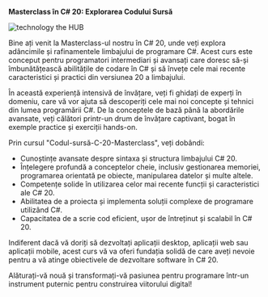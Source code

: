 **Masterclass în C# 20: Explorarea Codului Sursă**

![technology the   HUB](https://github.com/GrupulVerdeIT/Masterclass-n-C-20-Explorarea-Codului-Surs-/assets/110493446/b0b76256-c2c2-4860-afc6-5cf61d537a85) 

Bine ați venit la Masterclass-ul nostru în C# 20, unde veți explora adâncimile și rafinamentele limbajului de programare C#. Acest curs este conceput pentru programatori intermediari și avansați care doresc să-și îmbunătățească abilitățile de codare în C# și să învețe cele mai recente caracteristici și practici din versiunea 20 a limbajului.

În această experiență intensivă de învățare, veți fi ghidați de experți în domeniu, care vă vor ajuta să descoperiți cele mai noi concepte și tehnici din lumea programării C#. De la conceptele de bază până la abordările avansate, veți călători printr-un drum de învățare captivant, bogat în exemple practice și exerciții hands-on.

Prin cursul "Codul-sursă-C-20-Masterclass", veți dobândi:

- Cunoștințe avansate despre sintaxa și structura limbajului C# 20.
- Înțelegere profundă a conceptelor cheie, inclusiv gestionarea memoriei, programarea orientată pe obiecte, manipularea datelor și multe altele.
- Competențe solide în utilizarea celor mai recente funcții și caracteristici ale C# 20.
- Abilitatea de a proiecta și implementa soluții complexe de programare utilizând C#.
- Capacitatea de a scrie cod eficient, ușor de întreținut și scalabil în C# 20.

Indiferent dacă vă doriți să dezvoltați aplicații desktop, aplicații web sau aplicații mobile, acest curs vă va oferi fundația solidă de care aveți nevoie pentru a vă atinge obiectivele de dezvoltare software în C# 20.

Alăturați-vă nouă și transformați-vă pasiunea pentru programare într-un instrument puternic pentru construirea viitorului digital!
